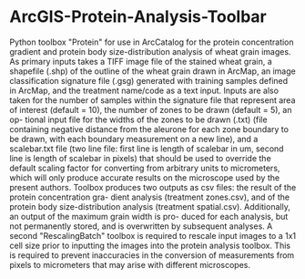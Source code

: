 # ArcGIS-Protein-Analysis-Toolbar
Python toolbox "Protein" for use in ArcCatalog for the protein concentration gradient
and protein body size-distribution analysis of wheat grain images. As primary inputs
takes a TIFF image file of the stained wheat grain, a shapefile (.shp) of the outline of
the wheat grain drawn in ArcMap, an image classification signature file (.gsg) generated
with training samples defined in ArcMap, and the treatment name/code as a text input.
Inputs are also taken for the number of samples within the signature file that represent
area of interest (default = 10), the number of zones to be drawn (default = 5), an op-
tional input file for the widths of the zones to be drawn (.txt) (file containing negative
distance from the aleurone for each zone boundary to be drawn, with each boundary
measurement on a new line), and a scalebar.txt file (two line file: first line is length
of scalebar in um, second line is length of scalebar in pixels) that should be used to
override the default scaling factor for converting from arbitrary units to micrometers,
which will only produce accurate results on the microscope used by the present authors.
Toolbox produces two outputs as csv files: the result of the protein concentration gra-
dient analysis (treatment zones.csv), and of the protein body size-distribution analysis
(treatment spatial.csv). Additionally, an output of the maximum grain width is pro-
duced for each analysis, but not permanently stored, and is overwritten by subsequent
analyses.
A second "RescalingBatch" toolbox is required to rescale input images to a 1x1 cell
size prior to inputting the images into the protein analysis toolbox. This is required to
prevent inaccuracies in the conversion of measurements from pixels to micrometers that
may arise with different microscopes.
